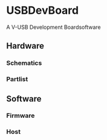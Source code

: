 USBDevBoard
======================

A V-USB Development Boardsoftware

## Hardware ##
### Schematics ###





### Partlist ###



## Software ##

### Firmware ###

### Host ###

